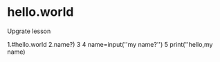 # hello.world
Upgrate lesson

1.#hello.world
2.name?)
3
4 name=input(''my name?'')
5 print(''hello,my name)
